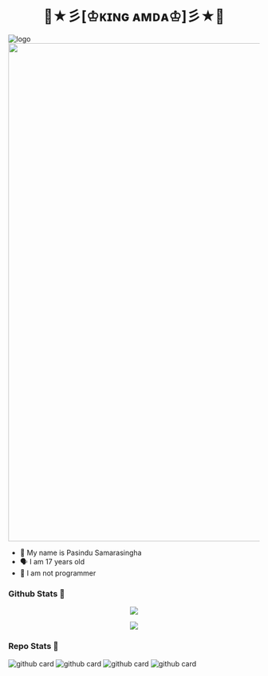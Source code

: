 <h1 align="center"><b> 👑★彡[♔ᴋɪɴɢ ᴀᴍᴅᴀ♔]彡★👑  </b></h1>

![logo](https://i.ibb.co/WptgJ04/LOGO.png )
<img src="https://i.ibb.co/WptgJ04/LOGO.png " width="700" height="1000">

<p align="center">

- 👼 My name is Pasindu Samarasingha 
- 🗣️ I am 17 years old 
- 🔭 I am not programmer

</p>

### Github Stats 🚀

<p align="center"><a href="https://github.com/Kingamdabota"><img src="https://github-readme-stats.vercel.app/api?username=Kingamda&show_icons=true&theme=radical"></a></p>
<p align="center"><a href="https://github.com/Kingamdabota"><img src="https://github-readme-stats.vercel.app/api/top-langs/?username=Kingamda&theme=radical&layout=compact"></a></p> 

### Repo Stats 🔭
![github card](https://github-readme-stats.vercel.app/api/pin/?username=Kingamdabota&repo=Alphabot&theme=dark)
![github card](https://github-readme-stats.vercel.app/api/pin/?username=Kingamdabota&repo=Rest-api-alphabot&theme=nightowl)
![github card](https://github-readme-stats.vercel.app/api/pin/?username=Kingamdabota&repo=Alphabot7&theme=dark)
![github card](https://github-readme-stats.vercel.app/api/pin/?username=Kingamdabota&repo=BOTZ10a&theme=nightowl)

